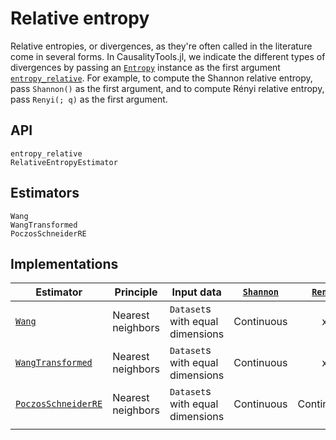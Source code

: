 # Relative entropy

Relative entropies, or divergences, as they're often called in the literature come in several forms. In CausalityTools.jl, we indicate the different types of divergences by passing
an [`Entropy`](@ref) instance as the first argument [`entropy_relative`](@ref). For example, to compute the Shannon relative entropy, pass `Shannon()` as the first argument, and to compute Rényi relative entropy, pass `Renyi(; q)` as the first argument.

## API

```@docs
entropy_relative
RelativeEntropyEstimator
```

## Estimators

```@docs
Wang
WangTransformed
PoczosSchneiderRE
```

## Implementations

| Estimator                   | Principle         | Input data                       | [`Shannon`](@ref) | [`Renyi`](@ref) | [`Tsallis`](@ref) |
| --------------------------- | ----------------- | -------------------------------- | :---------------: | :-------------: | :---------------: |
| [`Wang`](@ref)              | Nearest neighbors | `Dataset`s with equal dimensions |     Continuous      |        x        |         x         |
| [`WangTransformed`](@ref)   | Nearest neighbors | `Dataset`s with equal dimensions |     Continuous      |        x        |         x         |
| [`PoczosSchneiderRE`](@ref) | Nearest neighbors | `Dataset`s with equal dimensions |    Continuous     |   Continuous    |    Continuous     |
|                             |                   |                                  |                   |                 |                   |
